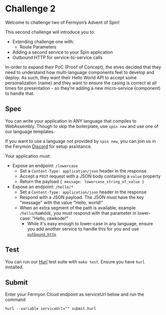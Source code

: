 # Challenge 2

Welcome to challenge two of Fermyon’s Advent of Spin!

This second challenge will introduce you to:

- Extending challenge one with:
  - Route Parameters
- Adding a second service to your Spin application
- Outbound HTTP for service-to-service calls

In-order to expand their PoC (Proof of Concept), the elves decided that they need to understand how multi-language components feel to develop and deploy. As such, they want their Hello World API to accept some personalization (name) and they want to ensure the casing is correct at all times for presentation - so they’re adding a new micro-service (component) to handle that.

## Spec

You can write your application in ANY language that compiles to WebAssembly. Though to skip the boilerplate, use `spin new` and use one of our language templates.

If you want to use a language not provided by `spin new`, you can join us in the Ferymon [Discord](https://discord.gg/AAFNfS7NGf) for setup assistance.

Your application must:

- Expose an endpoint: `/lowercase`
  - Set a `Content-Type: application/json` header in the response
  - Accept a `POST` request with a JSON body containing a `value` property
  - Return the payload `{ message: lowercase_string_of_value }`
- Expose an endpoint: `/hello/*`
  - Set a `Content-Type: application/json` header in the response
  - Respond with a JSON payload. The JSON must have the key "message" with the value "Hello, world!"
  - When an extra segment of the path is available, example `/hello/RaWkOdE`, you must respond with that parameter in lower-case: "Hello, rawkode!"
    - While it's easy enough to lower-case in any language, ensure you add another service to handle this for you and use [`outbound_http`](https://github.com/fermyon/spin/tree/main/examples)

## Test

You can run our [Hurl](https://hurl.dev) test suite with `make test`. Ensure you have `hurl` installed.

## Submit

Enter your Fermyon Cloud endpoint as serviceUrl below and run the command

```shell
hurl --variable serviceUrl="" submit.hurl
```
